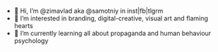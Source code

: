 - 👋 Hi, I’m @zimavlad aka @samotniy in inst|fb|tlgrm
- 👀 I’m interested in branding, digital-creative, visual art and flaming hearts
- 🌱 I’m currently learning all about propaganda and human behaviour psychology

<!---
zimavlad/zimavlad is a ✨ special ✨ repository because its `README.md` (this file) appears on your GitHub profile.
You can click the Preview link to take a look at your changes.
--->
